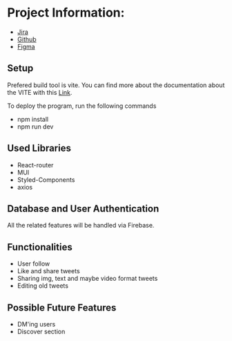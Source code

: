 # Project Information:

- [Jira](https://vitejs.dev/guide/)
- [Github](https://github.com/Clarusway-european-coders/SocialMedia)
- [Figma](https://www.figma.com/file/kyZoAV3MXO3m459of45iEl/Social-Media-Platform?t=BkYMTzj1VvFvamll-0)

## Setup

Prefered build tool is vite. You can find more about the documentation about the VITE with this [Link](https://vitejs.dev/guide/).

To deploy the program, run the following commands

- npm install
- npm run dev

## Used Libraries

- React-router
- MUI
- Styled-Components
- axios

## Database and User Authentication

All the related features will be handled via Firebase.

## Functionalities

- User follow
- Like and share tweets
- Sharing img, text and maybe video format tweets
- Editing old tweets

## Possible Future Features

- DM'ing users
- Discover section
